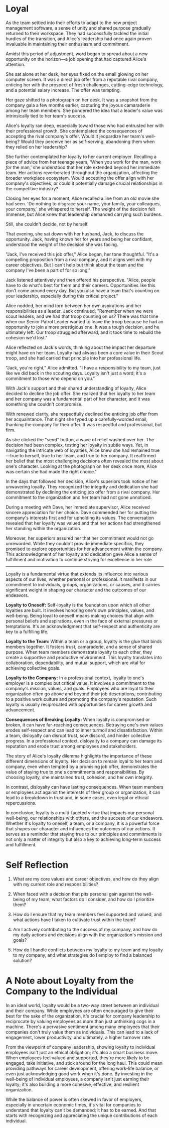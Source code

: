 # Loyal

As the team settled into their efforts to adapt to the new project management software, a sense of unity and shared purpose gradually returned to their workspace. They had successfully tackled the initial hurdles of the transition, and Alice's leadership had once again proven invaluable in maintaining their enthusiasm and commitment.

Amidst this period of adjustment, word began to spread about a new opportunity on the horizon—a job opening that had captured Alice's attention.

She sat alone at her desk, her eyes fixed on the email glowing on her computer screen. It was a direct job offer from a reputable rival company, enticing her with the prospect of fresh challenges, cutting-edge technology, and a potential salary increase. The offer was tempting.

Her gaze shifted to a photograph on her desk. It was a snapshot from the company gala a few months earlier, capturing the joyous camaraderie among her team members. She pondered the idea that a leader's value was intrinsically tied to her team's success.

Alice's loyalty ran deep, especially toward those who had entrusted her with their professional growth. She contemplated the consequences of accepting the rival company's offer. Would it jeopardize her team's well-being? Would they perceive her as self-serving, abandoning them when they relied on her leadership?

She further contemplated her loyalty to her current employer. Recalling a piece of advice from her teenage years, 'When you work for the man, work _for_ the man,' she understood that her role extended beyond her immediate team. Her actions reverberated throughout the organization, affecting the broader workplace ecosystem. Would accepting the offer align with her company's objectives, or could it potentially damage crucial relationships in the competitive industry?

Closing her eyes for a moment, Alice recalled a line from an old movie she had seen. 'Do nothing to disgrace your name, your family, your colleagues, your company,' she whispered to herself. The weight of the decision felt immense, but Alice knew that leadership demanded carrying such burdens.

Still, she couldn't decide, not by herself.

That evening, she sat down with her husband, Jack, to discuss the opportunity. Jack, having known her for years and being her confidant, understood the weight of the decision she was facing.

"Jack, I've received this job offer," Alice began, her tone thoughtful. "It's a compelling proposition from a rival company, and it aligns well with my career objectives. But I can't help but think about the team and the company I've been a part of for so long."

Jack listened attentively and then offered his perspective. "Alice, people have to do what's best for them and their careers. Opportunities like this don't come around every day. But you also have a team that's counting on your leadership, especially during this critical project."

Alice nodded, her mind torn between her own aspirations and her responsibilities as a leader. Jack continued, "Remember when we were scout leaders, and we had that troop counting on us? There was that time when our Senior Patrol Leader wanted to leave the troop because he had an opportunity to join a more prestigious one. It was a tough decision, and he ultimately left. Our troop struggled afterward, and it took time to rebuild the cohesion we'd lost."

Alice reflected on Jack's words, thinking about the impact her departure might have on her team. Loyalty had always been a core value in their Scout troop, and she had carried that principle into her professional life.

"Jack, you're right," Alice admitted. "I have a responsibility to my team, just like we did back in the scouting days. Loyalty isn't just a word; it's a commitment to those who depend on you."

With Jack's support and their shared understanding of loyalty, Alice decided to decline the job offer. She realized that her loyalty to her team and her company was a fundamental part of her character, and it was something she couldn't compromise.

With renewed clarity, she respectfully declined the enticing job offer from her acquaintance. That night she typed up a carefully-worded email, thanking the company for their offer. It was respectful and professional, but firm.

As she clicked the "send" button, a wave of relief washed over her. The decision had been complex, testing her loyalty in subtle ways. Yet, in navigating the intricate web of loyalties, Alice knew she had remained true—true to herself, true to her team, and true to her company. It reaffirmed her belief that the most challenging decisions often revealed the most about one's character. Looking at the photograph on her desk once more, Alice was certain she had made the right choice."

In the days that followed her decision, Alice's superiors took notice of her unwavering loyalty. They recognized the integrity and dedication she had demonstrated by declining the enticing job offer from a rival company. Her commitment to the organization and her team had not gone unnoticed.

During a meeting with Dave, her immediate supervisor, Alice received sincere appreciation for her choice. Dave commended her for putting the company's interests first and for upholding its values. The conversation revealed that her loyalty was valued and that her actions had strengthened her standing within the organization.

Moreover, her superiors assured her that her commitment would not go unrewarded. While they couldn't provide immediate specifics, they promised to explore opportunities for her advancement within the company. This acknowledgment of her loyalty and dedication gave Alice a sense of fulfillment and motivation to continue striving for excellence in her role.

---

Loyalty is a fundamental virtue that extends its influence into various aspects of our lives, whether personal or professional. It manifests in our commitment to individuals, groups, organizations, or causes, and it carries significant weight in shaping our character and the outcomes of our endeavors.

**Loyalty to Oneself:** Self-loyalty is the foundation upon which all other loyalties are built. It involves honoring one's own principles, values, and well-being. Being loyal to oneself means making choices that align with personal beliefs and aspirations, even in the face of external pressures or temptations. It's an acknowledgment that self-respect and authenticity are key to a fulfilling life.

**Loyalty to the Team:** Within a team or a group, loyalty is the glue that binds members together. It fosters trust, camaraderie, and a sense of shared purpose. When team members demonstrate loyalty to each other, they create a supportive and productive environment. This loyalty translates into collaboration, dependability, and mutual support, which are vital for achieving collective goals.

**Loyalty to the Company:** In a professional context, loyalty to one's employer is a complex but critical value. It involves a commitment to the company's mission, values, and goals. Employees who are loyal to their organization often go above and beyond their job descriptions, contributing to a positive work culture and promoting the company's reputation. Such loyalty is usually reciprocated with opportunities for career growth and advancement.

**Consequences of Breaking Loyalty:** When loyalty is compromised or broken, it can have far-reaching consequences. Betraying one's own values erodes self-respect and can lead to inner turmoil and dissatisfaction. Within a team, disloyalty can disrupt trust, sow discord, and hinder collective progress. In a professional context, disloyalty to a company can damage its reputation and erode trust among employees and stakeholders.

The story of Alice's loyalty dilemma highlights the importance of these different dimensions of loyalty. Her decision to remain loyal to her team and company, even when tempted by a promising job offer, demonstrates the value of staying true to one's commitments and responsibilities. By choosing loyalty, she maintained trust, cohesion, and her own integrity.

In contrast, disloyalty can have lasting consequences. When team members or employees act against the interests of their group or organization, it can lead to a breakdown in trust and, in some cases, even legal or ethical repercussions.

In conclusion, loyalty is a multi-faceted virtue that impacts our personal well-being, our relationships with others, and the success of our endeavors. Whether it's loyalty to oneself, a team, or a company, it is a powerful force that shapes our character and influences the outcomes of our actions. It serves as a reminder that staying true to our principles and commitments is not only a matter of integrity but also a key to achieving long-term success and fulfillment.

# Self Reflection

1. What are my core values and career objectives, and how do they align with my current role and responsibilities?

2. When faced with a decision that pits personal gain against the well-being of my team, what factors do I consider, and how do I prioritize them?

3. How do I ensure that my team members feel supported and valued, and what actions have I taken to cultivate trust within the team?

4. Am I actively contributing to the success of my company, and how do my daily actions and decisions align with the organization's mission and goals?

5. How do I handle conflicts between my loyalty to my team and my loyalty to my company, and what strategies do I employ to find a balanced solution?

# A Note about Loyalty from the Company to the Individual

In an ideal world, loyalty would be a two-way street between an individual and their company. While employees are often encouraged to give their best for the sake of the organization, it's crucial for company leadership to reciprocate by valuing employees as more than just unthinking cogs in a machine. There's a pervasive sentiment among many employees that their companies don't truly value them as individuals. This can lead to a lack of engagement, lower productivity, and ultimately, a higher turnover rate.

From the viewpoint of company leadership, showing loyalty to individual employees isn't just an ethical obligation; it's also a smart business move. When employees feel valued and supported, they're more likely to be engaged, take initiative, and stick around for the long haul. This could mean providing pathways for career development, offering work-life balance, or even just acknowledging good work when it's done. By investing in the well-being of individual employees, a company isn't just earning their loyalty; it's also building a more cohesive, effective, and resilient organization.

While the balance of power is often skewed in favor of employers, especially in uncertain economic times, it's vital for companies to understand that loyalty can't be demanded; it has to be earned. And that starts with recognizing and appreciating the unique contributions of each individual.
